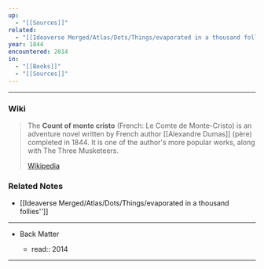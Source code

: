 ```yaml
---
up:
  - "[[Sources]]"
related:
  - "[[Ideaverse Merged/Atlas/Dots/Things/evaporated in a thousand follies'']]"
year: 1844
encountered: 2014
in:
  - "[[Books]]"
  - "[[Sources]]"
---
```

---


### Wiki

> The **Count of monte cristo** (French: Le Comte de Monte-Cristo) is an adventure novel  written by French author [[Alexandre Dumas]] (père) completed in 1844. It is one of the author's more popular works, along with The Three Musketeers.
>
> [Wikipedia](https://en.wikipedia.org/wiki/The%20Count%20of%20Monte%20Cristo)

### Related Notes
- [[Ideaverse Merged/Atlas/Dots/Things/evaporated in a thousand follies'']]

---

- Back Matter

	- read:: 2014

---